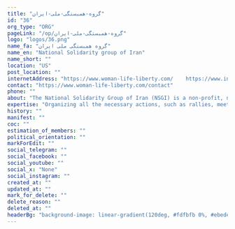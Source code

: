 ```yaml
---
title: "گروه-همبستگی-ملی-ایران"
id: "36"
org_type: "ORG"
pageLink: "/op/گروه-همبستگی-ملی-ایران"
logo: "logos/36.png"
name_fa: "گروه همبستگی ملی ایران"
name_en: "National Solidarity group of Iran"
name_short: ""
location: "US"
post_location: ""
internetAddress: "https://www.woman-life-liberty.com/    https://www.instagram.com/nsgiran/?hl=en"
contact: "https://www.woman-life-liberty.com/contact"
phone: ""
about: "The National Solidarity Group of Iran (NSGI) is a non-profit, non-partisan organization that advocates for human rights and democracy in Iran."
expertise: "Organizing all the necessary actions, such as rallies, meetings, forums fundraising or educational events, and media interventions, to support the 'woman-life-freedom' movement."
history: ""
manifest: ""
coc: ""
estimation_of_members: ""
political_orientation: ""
markForEdit: ""
social_telegram: ""
social_facebook: ""
social_youtube: ""
social_x: "None"
social_instagram: ""
created_at: ""
updated_at: ""
mark_for_delete: ""
delete_reason: ""
deleted_at: ""
headerBg: "background-image: linear-gradient(120deg, #fdfbfb 0%, #ebedee 100%);"
---
```

